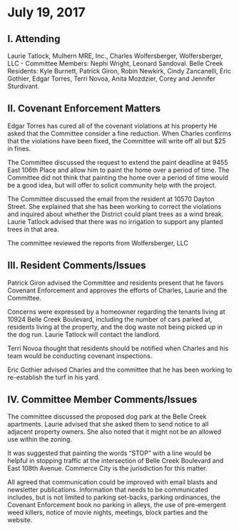 # July 19, 2017

## I. Attending
Laurie Tatlock, Mulhern MRE, Inc., Charles Wolfersberger, Wolfersberger, LLC - Committee Members: Nephi Wright, Leonard Sandoval.  Belle Creek Residents:  Kyle Burnett, Patrick Giron, Robin Newkirk, Cindy Zancanelli, Eric Gothier, Edgar Torres, Terri Novoa, Anita Mozdzier, Corey and Jennifer Sturdivant.

## II. Covenant Enforcement Matters

Edgar Torres has cured all of the covenant violations at his property He asked that the Committee consider a fine reduction.  When Charles confirms that the violations have been fixed, the Committee will write off all but $25 in fines.

The Committee discussed the request to extend the paint deadline at 9455 East 106th Place and allow him to paint the home over a period of time.  The Committee did not think that painting the home over a period of time would be a good idea, but will offer to solicit community help with the project.

The Committee discussed the email from the resident at 10570 Dayton Street.  She explained that she has been working to correct the violations and inquired about whether the District could plant trees as a wind break.  Laurie Tatlock advised that there was no irrigation to support any planted trees in that area.  

The committee reviewed the reports from Wolfersberger, LLC

## III. Resident Comments/Issues
Patrick Giron advised the Committee and residents present that he favors Covenant Enforcement and approves the efforts of Charles, Laurie and the Committee.

Concerns were expressed by a homeowner regarding the tenants living at 10924 Belle Creek Boulevard, including the number of cars parked at, residents living at the property, and the dog waste not being picked up in the dog run.  Laurie Tatlock will contact the landlord.

Terri Novoa thought that residents should be notified when Charles and his team would be conducting covenant inspections.

Eric Gothier advised Charles and the committee that he has been working to re-establish the turf in his yard.

## IV. Committee Member Comments/Issues
The committee discussed the proposed dog park at the Belle Creek apartments.  Laurie advised that she asked them to send notice to all adjacent property owners.  She also noted that it might not be an allowed use within the zoning.  

It was suggested that painting the words “STOP” with a line would be helpful in stopping traffic at the intersection of Belle Creek Boulevard and East 108th Avenue.  Commerce City is the jurisdiction for this matter.

All agreed that communication could be improved with email blasts and newsletter publications.  Information that needs to be communicated includes, but is not limited to parking set-backs, parking ordinances, the Covenant Enforcement book no parking in alleys, the use of pre-emergent weed killers, notice of movie nights, meetings, block parties and the website.
